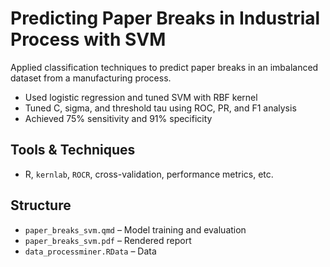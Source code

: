 # Predicting Paper Breaks in Industrial Process with SVM

Applied classification techniques to predict paper breaks in an imbalanced dataset from a manufacturing process.
- Used logistic regression and tuned SVM with RBF kernel
- Tuned C, sigma, and threshold tau using ROC, PR, and F1 analysis
- Achieved 75% sensitivity and 91% specificity

## Tools & Techniques
- R, `kernlab`, `ROCR`, cross-validation, performance metrics, etc.

## Structure
- `paper_breaks_svm.qmd` – Model training and evaluation
- `paper_breaks_svm.pdf` – Rendered report
- `data_processminer.RData` – Data
